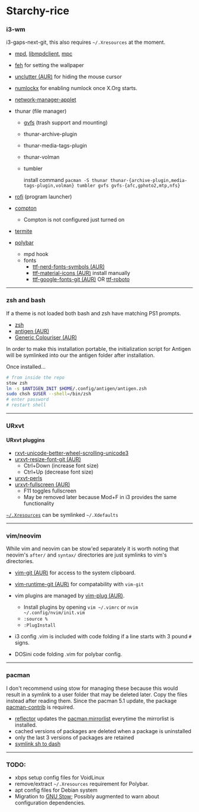 # Starchy-rice
### i3-wm

i3-gaps-next-git, this also requires `~/.Xresources` at the moment.

* [mpd](https://www.archlinux.org/packages/extra/x86_64/mpd/), [libmpdclient](https://www.archlinux.org/packages/extra/x86_64/libmpdclient/), [mpc](https://www.archlinux.org/packages/extra/x86_64/mpc/) 

* [feh](https://www.archlinux.org/packages/extra/x86_64/feh/) for setting the wallpaper

* [unclutter (AUR)](https://aur.archlinux.org/packages/unclutter-xfixes-git/) for hiding the mouse cursor

* [numlockx](https://wiki.archlinux.org/index.php/Activating_Numlock_on_Bootup#startx) for enabling numlock once X.Org starts.

* [network-manager-applet](https://www.archlinux.org/packages/extra/x86_64/network-manager-applet/)

* thunar (file manager)

  * [gvfs](https://www.archlinux.org/packages/extra/x86_64/gvfs/) (trash support and mounting)

  * thunar-archive-plugin

  * thunar-media-tags-plugin

  * thunar-volman

  * tumbler

    install command `pacman -S thunar thunar-{archive-plugin,media-tags-plugin,volman} tumbler gvfs gvfs-{afc,gphoto2,mtp,nfs}`

* [rofi](https://www.archlinux.org/packages/community/x86_64/rofi/) (program launcher)

* [compton](https://www.archlinux.org/packages/community/x86_64/compton/)

  * Compton is not configured just turned on

* [termite](https://wiki.archlinux.org/index.php/Termite)

* [polybar](https://aur.archlinux.org/packages/polybar-git)

  * mpd hook
  * fonts
    * [ttf-nerd-fonts-symbols (AUR)](https://aur.archlinux.org/packages/ttf-nerd-fonts-symbols/)
    * [ttf-material-icons (AUR)](https://aur.archlinux.org/packages/ttf-material-icons/) install manually
    * [ttf-google-fonts-git (AUR)](https://aur.archlinux.org/packages/ttf-google-fonts-git/) OR [ttf-roboto](https://www.archlinux.org/packages/community/any/ttf-roboto/)

---

### zsh and bash
If a theme is not loaded both bash and zsh have matching PS1 prompts.

* [zsh](https://www.archlinux.org/packages/extra/x86_64/zsh/)
* [antigen (AUR)](https://aur.archlinux.org/packages/antigen-git)
* [Generic Colouriser (AUR)](https://aur.archlinux.org/packages/grc/)

In order to make this installation portable, the initialization script for Antigen will be symlinked into our the antigen folder after installation.

Once installed...

```sh
# from inside the repo
stow zsh
ln -s $ANTIGEN_INIT $HOME/.config/antigen/antigen.zsh
sudo chsh $USER --shell=/bin/zsh
# enter password
# restart shell
```

---

### URxvt
#### URxvt pluggins 
* [rxvt-unicode-better-wheel-scrolling-unicode3](https://aur.archlinux.org/packages/rxvt-unicode-better-wheel-scrolling-unicode3/)
* [urxvt-resize-font-git (AUR)](https://aur.archlinux.org/packages/urxvt-resize-font-git/)
    - Ctrl+Down (increase font size)
    - Ctrl+Up   (decrease font size)
* [urxvt-perls](https://www.archlinux.org/packages/community/any/urxvt-perls/)
* [urxvt-fullscreen (AUR)](https://aur.archlinux.org/packages/urxvt-fullscreen/)
    - F11 toggles fullscreen
    - May be removed later because Mod+F in i3 provides the same functionality

[`~/.Xresources`](https://wiki.archlinux.org/index.php/x_resources) can be symlinked `~/.Xdefaults`

---

### vim/neovim

While vim and neovim can be stow'ed separately it is worth noting that neovim's `after/` and `syntax/` directories are just symlinks to vim's directories.

* [vim-git (AUR)](https://aur.archlinux.org/packages/vim-git/) for access to the system clipboard.
* [vim-runtime-git (AUR)](https://aur.archlinux.org/packages/vim-runtime-git/) for compatability with `vim-git`
* vim plugins are managed by [vim-plug (AUR)](https://aur.archlinux.org/packages/vim-plug/).
  
    * Install plugins by opening `vim ~/.vimrc` or `nvim ~/.config/nvim/init.vim`
    * `:source %`
    * `:PlugInstall`

* i3 config .vim is included with code folding if a line starts with 3 pound `#` signs.
* DOSini code folding .vim for polybar config.

---

### pacman
I don't recommend using stow for managing these because this would result in a symlink to a user folder that may be deleted later. Copy the files instead after reading them. Since the pacman 5.1 update, the package [pacman-contrib](https://www.archlinux.org/packages/community/x86_64/pacman-contrib/) is required.

* [reflector](https://www.archlinux.org/packages/community/any/reflector/) updates the [pacman mirrorlist](
  https://www.archlinux.org/packages/core/any/pacman-mirrorlist/) everytime the mirrorlist is installed.
* cached versions of packages are deleted when a package is uninstalled
* only the last 3 versions of packages are retained
* [symlink sh to dash](https://wiki.archlinux.org/index.php/Dash#Relinking_.2Fbin.2Fsh)

---

### TODO:

* xbps setup config files for VoidLinux
* remove/extract `~/.Xresources` requirement for Polybar.
* apt config files for Debian system
* Migration to [GNU Stow](https://www.gnu.org/software/stow/); Possibly augmented to warn about configuration dependencies.

